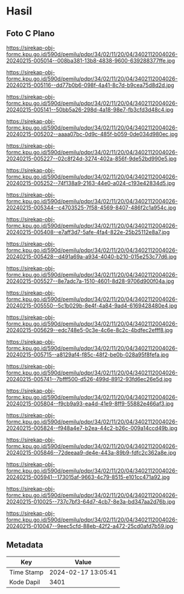 # Hasil

## Foto C Plano

https://sirekap-obj-formc.kpu.go.id/590d/pemilu/pdpr/34/02/11/20/04/3402112004026-20240215-005014--008ba381-13b8-4838-9600-639288377ffe.jpg

https://sirekap-obj-formc.kpu.go.id/590d/pemilu/pdpr/34/02/11/20/04/3402112004026-20240215-005116--dd77b0b6-098f-4a41-8c7d-b9cea75d8d2d.jpg

https://sirekap-obj-formc.kpu.go.id/590d/pemilu/pdpr/34/02/11/20/04/3402112004026-20240215-005141--50bb5a26-298d-4a18-98e7-fb3cfd3d48c4.jpg

https://sirekap-obj-formc.kpu.go.id/590d/pemilu/pdpr/34/02/11/20/04/3402112004026-20240215-005202--aaaa07bc-0d9c-485f-b059-0de034d980ec.jpg

https://sirekap-obj-formc.kpu.go.id/590d/pemilu/pdpr/34/02/11/20/04/3402112004026-20240215-005227--02c8f24d-3274-402a-856f-9de52bd990e5.jpg

https://sirekap-obj-formc.kpu.go.id/590d/pemilu/pdpr/34/02/11/20/04/3402112004026-20240215-005252--74f138a9-2163-44e0-a024-c193e42834d5.jpg

https://sirekap-obj-formc.kpu.go.id/590d/pemilu/pdpr/34/02/11/20/04/3402112004026-20240215-005344--c4703525-7f58-4569-8407-486f2c1a954c.jpg

https://sirekap-obj-formc.kpu.go.id/590d/pemilu/pdpr/34/02/11/20/04/3402112004026-20240215-005408--e7aff3d7-5afe-4fa4-822e-25b25112e8a7.jpg

https://sirekap-obj-formc.kpu.go.id/590d/pemilu/pdpr/34/02/11/20/04/3402112004026-20240215-005428--d491a69a-a934-4040-b210-015e253c77d6.jpg

https://sirekap-obj-formc.kpu.go.id/590d/pemilu/pdpr/34/02/11/20/04/3402112004026-20240215-005527--8e7adc7a-1510-4601-8d28-9706d900f04a.jpg

https://sirekap-obj-formc.kpu.go.id/590d/pemilu/pdpr/34/02/11/20/04/3402112004026-20240215-005550--5c1b029b-8e4f-4a84-9ad4-6169428480e4.jpg

https://sirekap-obj-formc.kpu.go.id/590d/pemilu/pdpr/34/02/11/20/04/3402112004026-20240215-005629--edc748e5-0c3e-4c6e-8c2c-4bdfec2efff8.jpg

https://sirekap-obj-formc.kpu.go.id/590d/pemilu/pdpr/34/02/11/20/04/3402112004026-20240215-005715--a8129af4-f85c-48f2-be0b-028a95f8fefa.jpg

https://sirekap-obj-formc.kpu.go.id/590d/pemilu/pdpr/34/02/11/20/04/3402112004026-20240215-005741--7bfff500-d526-499d-8912-93fd6ec26e5d.jpg

https://sirekap-obj-formc.kpu.go.id/590d/pemilu/pdpr/34/02/11/20/04/3402112004026-20240215-005804--f9cb9a93-ea4d-41e9-8ff9-55882e466af3.jpg

https://sirekap-obj-formc.kpu.go.id/590d/pemilu/pdpr/34/02/11/20/04/3402112004026-20240215-005824--f948a4e7-b2ea-44c2-b26c-009a14ccd49b.jpg

https://sirekap-obj-formc.kpu.go.id/590d/pemilu/pdpr/34/02/11/20/04/3402112004026-20240215-005846--72deeaa9-de4e-443a-89b9-fdfc2c362a8e.jpg

https://sirekap-obj-formc.kpu.go.id/590d/pemilu/pdpr/34/02/11/20/04/3402112004026-20240215-005941--173015af-9663-4c79-8515-e101cc471a92.jpg

https://sirekap-obj-formc.kpu.go.id/590d/pemilu/pdpr/34/02/11/20/04/3402112004026-20240215-010025--737c7bf3-64d7-4cb7-8e3a-bd347aa2d76b.jpg

https://sirekap-obj-formc.kpu.go.id/590d/pemilu/pdpr/34/02/11/20/04/3402112004026-20240215-010047--9eec5cfd-88eb-42f2-a472-25cd0afd7b59.jpg


## Metadata

| Key        | Value               |
| ---------- | ------------------- |
| Time Stamp | 2024-02-17 13:05:41 |
| Kode Dapil | 3401                |



